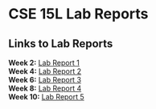# CSE 15L Lab Reports
## Links to Lab Reports

**Week 2:** [Lab Report 1](lab-report-1-week-2.md) \
**Week 4:** [Lab Report 2](lab-report-2-week-4.md) \
**Week 6:** [Lab Report 3](lab-report-3-week-6.md) \
**Week 8:** [Lab Report 4](lab-report-4-week-8.md) \
**Week 10:** [Lab Report 5](lab-report-5-week-10.md)
